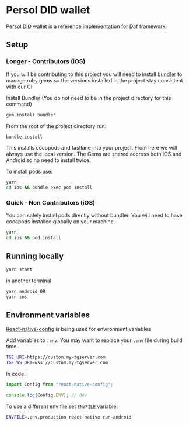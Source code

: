 # Persol DID wallet

Persol DID wallet is a reference implementation for [Daf](https://github.com/uport-project/daf) framework.

## Setup

### Longer - Contributors (iOS)

If you will be contributing to this project you will need to install [bundler](https://bundler.io/) to manage ruby gems so the versions installed in the project stay consistent with our CI

Install Bundler (You do not need to be in the project directory for this command)

```bash
gem install bundler
```

From the root of the project directory run:

```bash
bundle install
```

This installs cocopods and fastlane into your project. From here we will always use the local version. The Gems are shared accross both iOS and Android so no need to install twice.

To install pods use:

```bash
yarn
cd ios && bundle exec pod install
```

### Quick - Non Contributors (iOS)

You can safely install pods directly without bundler. You will need to have cocopods installed globally on your machine.

```bash
yarn
cd ios && pod install
```

## Running locally

```bash
yarn start
```

in another terminal

```bash
yarn android OR
yarn ios
```

## Environment variables

[React-native-config](https://github.com/luggit/react-native-config) is being used for environment variables

Add variables to `.env`. You may want to replace your `.env` file during build time.

```bash
TGE_URI=https://custom.my-tgserver.com
TGE_WS_URI=wss://custom.my-tgserver.com
```

In code:

```jsx
import Config from "react-native-config";

console.log(Config.ENV); // dev
```

To use a different env file set `ENVFILE` variable:

```bash
ENVFILE=.env.production react-native run-android
```
